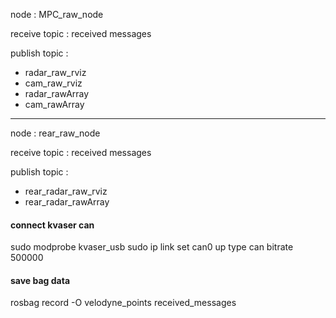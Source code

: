 node : MPC_raw_node

receive topic : received messages

publish topic :  
- radar_raw_rviz
- cam_raw_rviz
- radar_rawArray
- cam_rawArray 
---
node : rear_raw_node

receive topic : received messages

publish topic :
- rear_radar_raw_rviz
- rear_radar_rawArray

#### connect kvaser can
sudo modprobe kvaser_usb
sudo ip link set can0 up type can bitrate 500000


#### save bag data
rosbag record -O <file> velodyne_points received_messages